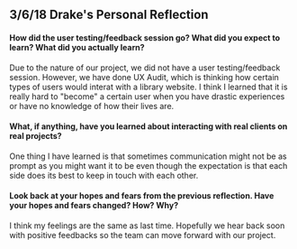## 3/6/18 Drake's Personal Reflection

#### How did the user testing/feedback session go? What did you expect to learn? What did you actually learn?

Due to the nature of our project, we did not have a user testing/feedback session. However, we have done UX Audit, which is 
thinking how certain types of users would interat with a library website. I think I learned that it is really hard to 
"become" a certain user when you have drastic experiences or have no knowledge of how their lives are. 


#### What, if anything, have you learned about interacting with real clients on real projects?

One thing I have learned is that sometimes communication might not be as prompt as you might want it to be even though 
the expectation is that each side does its best to keep in touch with each other. 

#### Look back at your hopes and fears from the previous reflection. Have your hopes and fears changed? How? Why?

I think my feelings are the same as last time. Hopefully we hear back soon with positive feedbacks so the team can move 
forward with our project. 
